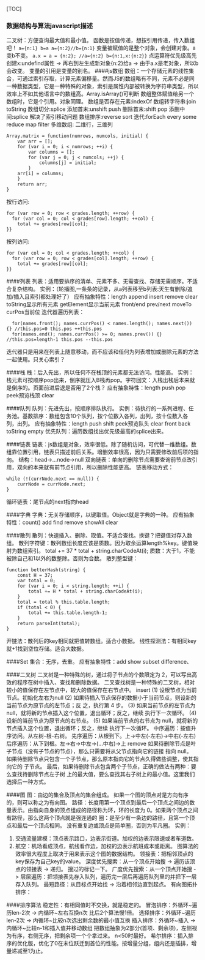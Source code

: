 [TOC]
### 数据结构与算法javascript描述
二叉树：方便查询最大值和最小值。
函数是按值传递，想按引用传递，传入数组吧！
`a={n:1} b=a a={n:2}//b={n:1}` 变量被赋值的是整个对象，会创建对象。a变b不变。
`a.x = a = {n:2}; //a={n:2} b={n:1,x:{n:2}}` 点运算符优先级高先创建x:undefind属性 -> 再右到左生成新对象{n:2}给a -> 由于a.x是老对象，所以b会改变。
变量的引用是变量的别名。
####js数组
数组：一个存储元素的线性集合，可通过索引存取，计算元素偏移量。然而JS的数组略有不同，元素不必是同一种数据类型，它是一种特殊的对象，索引是属性内部被转换为字符串类型，所以效率上不如其他语言中的数组高。Array.isArray()可判断
数组整体赋值给另一个数组时，它是个引用。对象同理。
数组是否存在元素:indexOf
数组转字符串:join toString
数组切分:splice
添加首末:unshift push
删除首末:shift pop
添删中间:splice 解决了索引移动问题
数组排序:reverse sort
迭代:forEach every some reduce  map filter
多维数组: 二维行，三维列
```
Array.matrix = function(numrows, numcols, initial) {
	var arr = [];
	for (var i = 0; i < numrows; ++i) {
		var columns = [];
		for (var j = 0; j < numcols; ++j) {
			columns[j] = initial;
		}
	arr[i] = columns;
	}
	return arr;
}
```
按行访问:
```
for (var row = 0; row < grades.length; ++row) {
  for (var col = 0; col < grades[row].length; ++col) {
    total += grades[row][col];
}}
```
按列访问:
```
for (var col = 0; col < grades.length; ++col) {
  for (var row = 0; row < grades[col].length; ++row) {
    total += grades[row][col];
}}
```
####列表
列表：适用要排序的清单、元素不多、无需查找、存储无需顺序。不适合复杂结构。
实例：（轮播图,一条条的记录，从a列表移至b列表:天生有删除/追加/插入且索引都处理好了）
应有抽象特性：length append insert remove clear toString显示所有元素 getElement显示当前元素 front/end prev/next moveTo curPos当前位
迭代器遍历列表：
```
  for(names.front(); names.currPos() < names.length(); names.next()) {} //this.pos=0 this.pos ++this.pos
  for(names.end(); names.currPos() >= 0; names.prev()) {} //this.pos=length-1 this.pos --this.pos
```
迭代器只是用来在列表上随意移动，而不应该和任何为列表增加或删除元素的方法一起使用。只关心索引？

####栈
栈：后入先出，所以任何不在栈顶的元素都无法访问。性能高。
实例：栈元素可按顺序pop出来，倒序就压入B栈再pop。字符回文：入栈出栈后本来就是倒序的。页面前进后退是否用了2个栈？
应有抽象特性：length push pop peek预览栈顶 clear 

####队列
队列：先进先出，按顺序排队执行。
实例：待执行的一系列进程、任务池。基数排序：数组包含10个队列，按个位数入各列，出列，按十位数入各列，出列。
应有抽象特性：length push shift peek预览队头 clear front back toString empty
优先队列：遍历数组找出优先级最高的splice出来。

####链表
链表：js数组是对象，效率很低。除了随机访问，可代替一维数组。数组靠位置引用，链表只描述前后关系。增删效率很高，因为只需要修改前后项的指向。
结构：head->...node->null
双向链表：单向的删除节点需要查询前节点改引用，双向的本来就有前节点引用，所以删除性能更高。
链表移动方式：
```
while (!(currNode.next == null)) {
	currNode = currNode.next;
}
```
循环链表：尾节点的next指向head

####字典
字典：无关存储顺序，以键取值。Object就是字典的一种。
应有抽象特性：count() add find remove showAll clear

####散列
散列：快速插入、删除、取值。不适合查找。换键？把键值对存入数组。
散列字符键：散列数组长度应该是质数。因为取余运算length%key。键值映射为数组索引。 total += 37 * total + string.charCodeAt(i);
质数：大于1，不能被除自己和1以外的数整除。否则为合数。
散列整型键：

```
function betterHash(string) {
	const H = 37;
	var total = 0;
	for (var i = 0; i < string.length; ++i) {
		total += H * total + string.charCodeAt(i);
	}
	total = total % this.table.length;
	if (total < 0) {
		total += this.table.length-1;
	}
	return parseInt(total);
}
```
开链法：散列后的key相同就把值转数组。适合小数据。
线性探测法：有相同key就+1找到空位存储。适合大数据。

####Set
集合：无序，去重。
应有抽象特性：add show subset difference、

####二叉树
二叉树是一种特殊的树，通过将子节点的个数限定为 2，可以写出高效的程序在树中插入、查找和删除数据。
二叉查找树是一种特殊的二叉树，相对较小的值保存在左节点中，较大的值保存在右节点中。
insert
	(1) 设根节点为当前节点。初始化左右为null
	(2) 如果待插入节点保存的数据小于当前节点，则设新的当前节点为原节点的左节点；反
	之，执行第 4 步。
	(3) 如果当前节点的左节点为 null，就将新的节点插入这个位置，退出循环；反之，继续
	执行下一次循环。
	(4) 设新的当前节点为原节点的右节点。
	(5) 如果当前节点的右节点为 null，就将新的节点插入这个位置，退出循环；反之，继续
	执行下一次循环。
中序遍历：按值升序访问。从左树-根-右树。
先序遍历：从根到下。上->中左(-左右)->中右(-左右)
后序遍历：从下到根。左->右->中左->(...中右)->上 
remove
	如果待删除节点是叶子节点（没有子节点的节点），那么只需要将从父节点指向它的链接
	指向 null。
	如果待删除节点只包含一个子节点，那么原本指向它的节点久得做些调整，使其指向它的
	子节点。
	最后，如果待删除节点包含两个子节点，正确的做法有两种：要么查找待删除节点左子树
	上的最大值，要么查找其右子树上的最小值。这里我们选择后一种方式。

####图
图：由边的集合及顶点的集合组成。 如果一个图的顶点对是方向有序的，则可以称之为有向图。
路径：长度用第一个顶点到最后一个顶点之间边的数量表示。由指向自身的顶点组成的路径称为环，环的长度为 0。如果两个顶点之间有路径，那么这两个顶点就是强连通的
圈：是至少有一条边的路径，且第一个顶点和最后一个顶点相同。 没有重复边或顶点是简单圈，否则为平凡圈。
实例：
1. 交通流量建模：顶点表示路口，边表示街道。加权的边表示限速或者车道数。
2. 航空：机场看成顶点，航线看作边，加权的边表示航班成本或距离。
图算法的效率很大程度上取决于用来表示这个图的数据结构。
领接表：把相邻顶点的key保存为自己key的value。
深度优先搜索：从一个顶点开始搜 -> 遍历该顶点的领接表 -> 递归。 搜过的标记一下。
广度优先搜索：从一个顶点开始搜 -> 层层遍历：把领接表先存入队列，遍历完一层后再遍历队列里的并把下一层存入队列。
最短路径：从目标点开始找 -> 沿着相邻边直到起点。
有向图拓扑排序：

####排序算法
稳定性：有相同值时不交换，就是稳定的。
冒泡排序：外循环~遍历len-2次 -> 内循环~左右互换n次 比后2个算法慢1倍。
选择排序：外循环~遍历len-2次 -> 内循环~比较n次选出剩余数的最小值互换
插入排序：外循环~插入 -> 内循环~比较n-1和插入值并移动数组 把数组抽象为2部分(首项、剩余项)，左侧视为有序，右侧无序，把剩余项一个个拿过来。 n<50时最好。
希尔排序：插入排序的优化版，优化了0在末位跃迁到首位的性能。按增量分组，组内还是插排，增量递减至1为止。